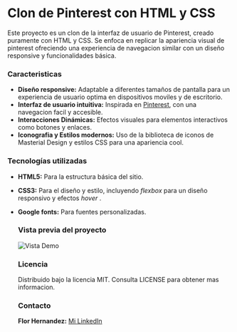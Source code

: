# Clon de Pinterest con HTML y CSS 

Este proyecto es un clon de la interfaz de usuario de Pinterest, creado puramente con HTML y CSS. Se enfoca en replicar la apariencia visual de pinterest ofreciendo una experiencia de  navegacion similar  con un diseño responsive y funcionalidades básica.

### Caracteristicas
+ **Diseño responsive:** Adaptable a diferentes tamaños de pantalla para un experiencia de usuario optima en dispositivos moviles y de escritorio.
+ **Interfaz de usuario intuitiva:** Inspirada en [Pinterest](https://mx.pinterest.com/), con una navegacion facil y accesible.
+ **Interacciones Dinámicas:** Efectos visuales para elementos interactivos como botones y enlaces.
+ **Iconografia y Estilos modernos:** Uso de la biblioteca de iconos de Masterial Design y estilos CSS para una apariencia cool.

### Tecnologías utilizadas
+ **HTML5:**  Para la estructura básica del sitio.
+ **CSS3:**  Para el diseño y estilo, incluyendo _flexbox_ para un diseño responsivo y efectos _hover_ .
+ **Google fonts:** Para fuentes personalizadas.

  ### Vista previa del proyecto
  ![Vista Demo](/imagenes/capturadeproyecto.png) 

  ### Licencia
  Distribuido bajo la licencia MIT. Consulta LICENSE para obtener mas informacion.

  ### Contacto
  **Flor Hernandez:** [Mi LinkedIn](https://www.linkedin.com/in/flor-hernandez-montelongo/)
